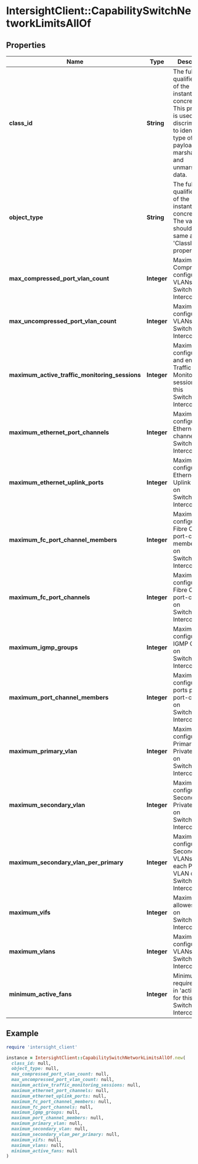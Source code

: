 # IntersightClient::CapabilitySwitchNetworkLimitsAllOf

## Properties

| Name | Type | Description | Notes |
| ---- | ---- | ----------- | ----- |
| **class_id** | **String** | The fully-qualified name of the instantiated, concrete type. This property is used as a discriminator to identify the type of the payload when marshaling and unmarshaling data. | [default to &#39;capability.SwitchNetworkLimits&#39;] |
| **object_type** | **String** | The fully-qualified name of the instantiated, concrete type. The value should be the same as the &#39;ClassId&#39; property. | [default to &#39;capability.SwitchNetworkLimits&#39;] |
| **max_compressed_port_vlan_count** | **Integer** | Maximum Compressed configurable VLANs on Switch/Fabric-Interconnect. | [optional] |
| **max_uncompressed_port_vlan_count** | **Integer** | Maximum configurable VLANs on Switch/Fabric-Interconnect. | [optional] |
| **maximum_active_traffic_monitoring_sessions** | **Integer** | Maximum configured and enabled Traffic Monitoring sessions on this Switch/Fabric-Interconnect. | [optional] |
| **maximum_ethernet_port_channels** | **Integer** | Maximum configurable Ethernet port-channels on Switch/Fabric-Interconnect. | [optional] |
| **maximum_ethernet_uplink_ports** | **Integer** | Maximum configurable Ethernet Uplink ports on Switch/Fabric-Interconnect. | [optional] |
| **maximum_fc_port_channel_members** | **Integer** | Maximum configurable Fibre Channel port-channel member ports on Switch/Fabric-Interconnect. | [optional] |
| **maximum_fc_port_channels** | **Integer** | Maximum configurable Fibre Channel port-channels on Switch/Fabric-Interconnect. | [optional] |
| **maximum_igmp_groups** | **Integer** | Maximum configurable IGMP Groups on Switch/Fabric-Interconnect. | [optional] |
| **maximum_port_channel_members** | **Integer** | Maximum configurable ports per each port-channel on Switch/Fabric-Interconnect. | [optional] |
| **maximum_primary_vlan** | **Integer** | Maximum configurable Primary Private VLANs on Switch/Fabric-Interconnect. | [optional] |
| **maximum_secondary_vlan** | **Integer** | Maximum configurable Secondary Private VLANs on Switch/Fabric-Interconnect. | [optional] |
| **maximum_secondary_vlan_per_primary** | **Integer** | Maximum configurable Secondary VLANs per each Primary VLAN on Switch/Fabric-Interconnect. | [optional] |
| **maximum_vifs** | **Integer** | Maximum allowes VIFs on Switch/Fabric-Interconnect. | [optional] |
| **maximum_vlans** | **Integer** | Maximum configurable VLANs on Switch/Fabric-Interconnect. | [optional] |
| **minimum_active_fans** | **Integer** | Minimum required fans in &#39;active&#39; state for this Switch/Fabric-Interconnect. | [optional] |

## Example

```ruby
require 'intersight_client'

instance = IntersightClient::CapabilitySwitchNetworkLimitsAllOf.new(
  class_id: null,
  object_type: null,
  max_compressed_port_vlan_count: null,
  max_uncompressed_port_vlan_count: null,
  maximum_active_traffic_monitoring_sessions: null,
  maximum_ethernet_port_channels: null,
  maximum_ethernet_uplink_ports: null,
  maximum_fc_port_channel_members: null,
  maximum_fc_port_channels: null,
  maximum_igmp_groups: null,
  maximum_port_channel_members: null,
  maximum_primary_vlan: null,
  maximum_secondary_vlan: null,
  maximum_secondary_vlan_per_primary: null,
  maximum_vifs: null,
  maximum_vlans: null,
  minimum_active_fans: null
)
```

